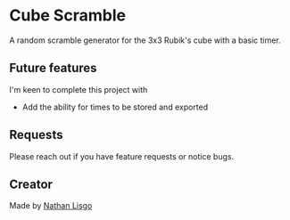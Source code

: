 # Cube Scramble

A random scramble generator for the 3x3 Rubik's cube with a basic timer.

## Future features

I'm keen to complete this project with

* Add the ability for times to be stored and exported

## Requests

Please reach out if you have feature requests or notice bugs.

## Creator

Made by [Nathan Lisgo](https://github.com/nlisgo)
